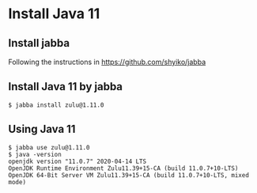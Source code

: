 # Install Java 11

## Install jabba

Following the instructions in <https://github.com/shyiko/jabba>

## Install Java 11 by jabba

```
$ jabba install zulu@1.11.0
```

## Using Java 11

```
$ jabba use zulu@1.11.0
$ java -version
openjdk version "11.0.7" 2020-04-14 LTS
OpenJDK Runtime Environment Zulu11.39+15-CA (build 11.0.7+10-LTS)
OpenJDK 64-Bit Server VM Zulu11.39+15-CA (build 11.0.7+10-LTS, mixed mode)
```


